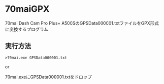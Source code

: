 # 70maiGPX
70mai Dash Cam Pro Plus+ A500SのGPSData000001.txtファイルをGPX形式に変換するプログラム

## 実行方法

`>70mai.exe GPSData000001.txt`

or

70mai.exeにGPSData000001.txtをドロップ
